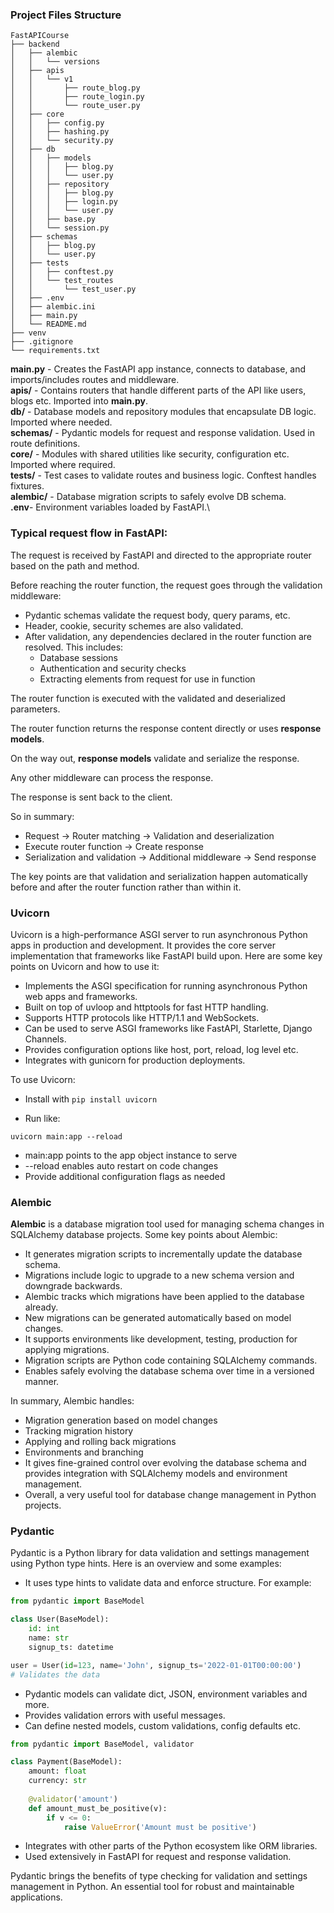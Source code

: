 ### Project Files Structure

```
FastAPICourse
├── backend
│   ├── alembic
│   │   └── versions
│   ├── apis
│   │   └── v1
│   │       ├── route_blog.py
│   │       ├── route_login.py
│   │       └── route_user.py
│   ├── core
│   │   ├── config.py
│   │   ├── hashing.py
│   │   └── security.py
│   ├── db
│   │   ├── models
│   │   │   ├── blog.py
│   │   │   └── user.py
│   │   ├── repository
│   │   │   ├── blog.py
│   │   │   ├── login.py
│   │   │   └── user.py
│   │   ├── base.py
│   │   └── session.py
│   ├── schemas
│   │   ├── blog.py
│   │   └── user.py
│   ├── tests
│   │   ├── conftest.py
│   │   └── test_routes
│   │       └── test_user.py
│   ├── .env
│   ├── alembic.ini
│   ├── main.py 
│   └── README.md
├── venv
├── .gitignore
└── requirements.txt
```

**main.py**  - Creates the FastAPI app instance, connects to database, and imports/includes routes and middleware.\
**apis/**    - Contains routers that handle different parts of the API like users, blogs etc. Imported into **main.py**.\
**db/**      - Database models and repository modules that encapsulate DB logic. Imported where needed.\
**schemas/** - Pydantic models for request and response validation. Used in route definitions.\
**core/**    - Modules with shared utilities like security, configuration etc. Imported where required.\
**tests/** - Test cases to validate routes and business logic. Conftest handles fixtures.\
**alembic/** - Database migration scripts to safely evolve DB schema.\
**.env**- Environment variables loaded by FastAPI.\

### Typical request flow in FastAPI:

The request is received by FastAPI and directed to the appropriate router based on the path and method.

Before reaching the router function, the request goes through the validation middleware:

 - Pydantic schemas validate the request body, query params, etc.
 - Header, cookie, security schemes are also validated.
 - After validation, any dependencies declared in the router function are resolved. This includes:
    * Database sessions
    * Authentication and security checks
    * Extracting elements from request for use in function

The router function is executed with the validated and deserialized parameters.

The router function returns the response content directly or uses **response models**.

On the way out, **response models** validate and serialize the response.

Any other middleware can process the response.

The response is sent back to the client.

So in summary:

- Request -> Router matching -> Validation and deserialization
- Execute router function -> Create response
- Serialization and validation -> Additional middleware -> Send response

The key points are that validation and serialization happen automatically before and after the router function rather than within it.

### Uvicorn

Uvicorn is a high-performance ASGI server to run asynchronous Python apps in production and development. 
It provides the core server implementation that frameworks like FastAPI build upon.
Here are some key points on Uvicorn and how to use it:

- Implements the ASGI specification for running asynchronous Python web apps and frameworks.
- Built on top of uvloop and httptools for fast HTTP handling.
- Supports HTTP protocols like HTTP/1.1 and WebSockets.
- Can be used to serve ASGI frameworks like FastAPI, Starlette, Django Channels. 
- Provides configuration options like host, port, reload, log level etc.
- Integrates with gunicorn for production deployments.

To use Uvicorn:

- Install with `pip install uvicorn`

- Run like: 

```
uvicorn main:app --reload
```

- main:app points to the app object instance to serve
- --reload enables auto restart on code changes
- Provide additional configuration flags as needed


### Alembic

**Alembic** is a database migration tool used for managing schema changes in SQLAlchemy database projects. Some key points about Alembic:

  * It generates migration scripts to incrementally update the database schema.
  * Migrations include logic to upgrade to a new schema version and downgrade backwards.
  * Alembic tracks which migrations have been applied to the database already.
  * New migrations can be generated automatically based on model changes.
  * It supports environments like development, testing, production for applying migrations.
  * Migration scripts are Python code containing SQLAlchemy commands.
  * Enables safely evolving the database schema over time in a versioned manner.

In summary, Alembic handles:

  * Migration generation based on model changes
  * Tracking migration history
  * Applying and rolling back migrations
  * Environments and branching
  * It gives fine-grained control over evolving the database schema and provides integration with SQLAlchemy models and environment management. 
  * Overall, a very useful tool for database change management in Python projects.


### Pydantic

Pydantic is a Python library for data validation and settings management using Python type hints. 
Here is an overview and some examples:

- It uses type hints to validate data and enforce structure. For example:

```python
from pydantic import BaseModel

class User(BaseModel):
    id: int
    name: str
    signup_ts: datetime

user = User(id=123, name='John', signup_ts='2022-01-01T00:00:00') 
# Validates the data
```

- Pydantic models can validate dict, JSON, environment variables and more.
- Provides validation errors with useful messages.
- Can define nested models, custom validations, config defaults etc.

```python
from pydantic import BaseModel, validator

class Payment(BaseModel):
    amount: float
    currency: str
    
    @validator('amount')
    def amount_must_be_positive(v):
        if v <= 0:
            raise ValueError('Amount must be positive')
```

- Integrates with other parts of the Python ecosystem like ORM libraries.
- Used extensively in FastAPI for request and response validation.

Pydantic brings the benefits of type checking for validation and settings management in Python. 
An essential tool for robust and maintainable applications.




